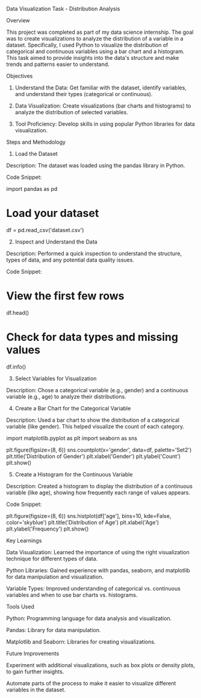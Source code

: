 
Data Visualization Task - Distribution Analysis

Overview

This project was completed as part of my data science internship. The goal was to create visualizations to analyze the distribution of a variable in a dataset. Specifically, I used Python to visualize the distribution of categorical and continuous variables using a bar chart and a histogram. This task aimed to provide insights into the data's structure and make trends and patterns easier to understand.

Objectives

1. Understand the Data: Get familiar with the dataset, identify variables, and understand their types (categorical or continuous).


2. Data Visualization: Create visualizations (bar charts and histograms) to analyze the distribution of selected variables.


3. Tool Proficiency: Develop skills in using popular Python libraries for data visualization.



Steps and Methodology

1. Load the Dataset

Description: The dataset was loaded using the pandas library in Python.

Code Snippet:

import pandas as pd

# Load your dataset 
df = pd.read_csv('dataset.csv')


2. Inspect and Understand the Data

Description: Performed a quick inspection to understand the structure, types of data, and any potential data quality issues.

Code Snippet:

# View the first few rows
df.head()

# Check for data types and missing values
df.info()


3. Select Variables for Visualization

Description: Chose a categorical variable (e.g., gender) and a continuous variable (e.g., age) to analyze their distributions.


4. Create a Bar Chart for the Categorical Variable

Description: Used a bar chart to show the distribution of a categorical variable (like gender). This helped visualize the count of each category.

import matplotlib.pyplot as plt
import seaborn as sns

plt.figure(figsize=(8, 6))
sns.countplot(x='gender', data=df, palette='Set2')
plt.title('Distribution of Gender')
plt.xlabel('Gender')
plt.ylabel('Count')
plt.show()


5. Create a Histogram for the Continuous Variable

Description: Created a histogram to display the distribution of a continuous variable (like age), showing how frequently each range of values appears.

Code Snippet:

plt.figure(figsize=(8, 6))
sns.histplot(df['age'], bins=10, kde=False, color='skyblue')
plt.title('Distribution of Age')
plt.xlabel('Age')
plt.ylabel('Frequency')
plt.show()


Key Learnings

Data Visualization: Learned the importance of using the right visualization technique for different types of data.

Python Libraries: Gained experience with pandas, seaborn, and matplotlib for data manipulation and visualization.

Variable Types: Improved understanding of categorical vs. continuous variables and when to use bar charts vs. histograms.


Tools Used

Python: Programming language for data analysis and visualization.

Pandas: Library for data manipulation.

Matplotlib and Seaborn: Libraries for creating visualizations.


Future Improvements

Experiment with additional visualizations, such as box plots or density plots, to gain further insights.

Automate parts of the process to make it easier to visualize different variables in the dataset.
